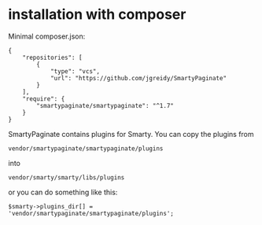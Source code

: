 # installation with composer

Minimal composer.json:

```
{
    "repositories": [
        {
            "type": "vcs",
            "url": "https://github.com/jgreidy/SmartyPaginate"
        }
    ],
    "require": {
        "smartypaginate/smartypaginate": "^1.7"
    }
}
```

SmartyPaginate contains plugins for Smarty. You can copy the plugins from
```
vendor/smartypaginate/smartypaginate/plugins 
```
into
```
vendor/smarty/smarty/libs/plugins
```
or you can do something like this:
```
$smarty->plugins_dir[] = 'vendor/smartypaginate/smartypaginate/plugins';
```